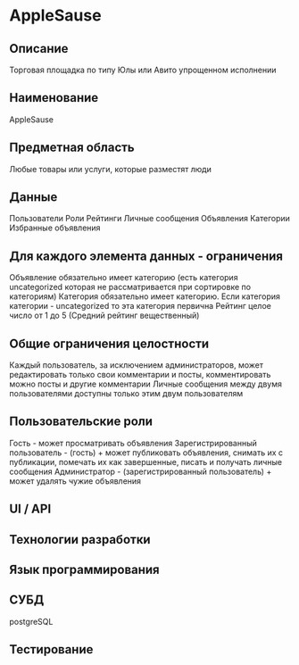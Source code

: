 # AppleSause

## Описание
Торговая площадка по типу Юлы или Авито упрощенном исполнении
## Наименование
AppleSause
## Предметная область
Любые товары или услуги, которые разместят люди
## Данные
Пользователи
Роли
Рейтинги
Личные сообщения
Объявления
Категории
Избранные объявления
## Для каждого элемента данных - ограничения
Объявление обязательно имеет категорию (есть категория uncategorized которая не рассматривается при сортировке по категориям)
Категория обязательно имеет категорию. Если категория категории - uncategorized то эта категория первична
Рейтинг целое число от 1 до 5 (Средний рейтинг вещественный)
## Общие ограничения целостности
Каждый пользователь, за исключением администраторов, может редактировать только свои комментарии и посты, комментировать можно посты и другие комментарии
Личные сообщения между двумя пользователями доступны только этим двум пользователям
## Пользовательские роли
Гость - может просматривать объявления
Зарегистрированный пользователь - (гость) + может публиковать объявления, снимать их с публикации, помечать их как завершенные, писать и получать личные сообщения
Администратор - (зарегистрированный пользователь) + может удалять чужие объявления
## UI / API 
## Технологии разработки
## Язык программирования
## СУБД
postgreSQL
## Тестирование
